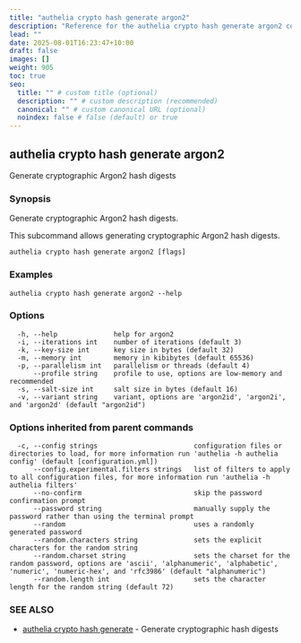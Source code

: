 ```yaml
---
title: "authelia crypto hash generate argon2"
description: "Reference for the authelia crypto hash generate argon2 command."
lead: ""
date: 2025-08-01T16:23:47+10:00
draft: false
images: []
weight: 905
toc: true
seo:
  title: "" # custom title (optional)
  description: "" # custom description (recommended)
  canonical: "" # custom canonical URL (optional)
  noindex: false # false (default) or true
---
```


## authelia crypto hash generate argon2

Generate cryptographic Argon2 hash digests

### Synopsis

Generate cryptographic Argon2 hash digests.

This subcommand allows generating cryptographic Argon2 hash digests.

```
authelia crypto hash generate argon2 [flags]
```

### Examples

```
authelia crypto hash generate argon2 --help
```

### Options

```
  -h, --help              help for argon2
  -i, --iterations int    number of iterations (default 3)
  -k, --key-size int      key size in bytes (default 32)
  -m, --memory int        memory in kibibytes (default 65536)
  -p, --parallelism int   parallelism or threads (default 4)
      --profile string    profile to use, options are low-memory and recommended
  -s, --salt-size int     salt size in bytes (default 16)
  -v, --variant string    variant, options are 'argon2id', 'argon2i', and 'argon2d' (default "argon2id")
```

### Options inherited from parent commands

```
  -c, --config strings                        configuration files or directories to load, for more information run 'authelia -h authelia config' (default [configuration.yml])
      --config.experimental.filters strings   list of filters to apply to all configuration files, for more information run 'authelia -h authelia filters'
      --no-confirm                            skip the password confirmation prompt
      --password string                       manually supply the password rather than using the terminal prompt
      --random                                uses a randomly generated password
      --random.characters string              sets the explicit characters for the random string
      --random.charset string                 sets the charset for the random password, options are 'ascii', 'alphanumeric', 'alphabetic', 'numeric', 'numeric-hex', and 'rfc3986' (default "alphanumeric")
      --random.length int                     sets the character length for the random string (default 72)
```

### SEE ALSO

* [authelia crypto hash generate](authelia_crypto_hash_generate.md)	 - Generate cryptographic hash digests

